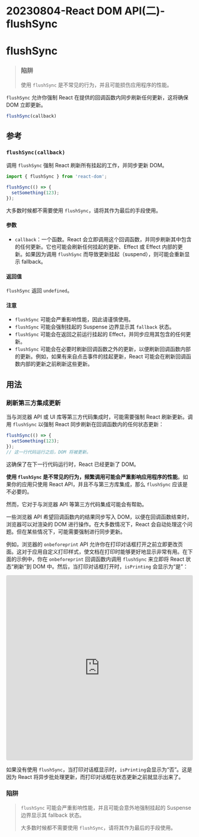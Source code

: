 # 20230804-React DOM API(二)-flushSync

# flushSync

> ### 陷阱
>
> 使用 `flushSync` 是不常见的行为，并且可能损伤应用程序的性能。

`flushSync` 允许你强制 React 在提供的回调函数内同步刷新任何更新，这将确保 DOM 立即更新。

```js
flushSync(callback)
```

## 参考 

### `flushSync(callback)` 

调用 `flushSync` 强制 React 刷新所有挂起的工作，并同步更新 DOM。

```js
import { flushSync } from 'react-dom';

flushSync(() => {
  setSomething(123);
});
```

大多数时候都不需要使用 `flushSync`，请将其作为最后的手段使用。

#### 参数 

- `callback`：一个函数。React 会立即调用这个回调函数，并同步刷新其中包含的任何更新。它也可能会刷新任何挂起的更新、Effect 或 Effect 内部的更新。如果因为调用 `flushSync` 而导致更新挂起（suspend），则可能会重新显示 fallback。

#### 返回值 

`flushSync` 返回 `undefined`。

#### 注意 

- `flushSync` 可能会严重影响性能，因此请谨慎使用。
- `flushSync` 可能会强制挂起的 Suspense 边界显示其 `fallback` 状态。
- `flushSync` 可能会在返回之前运行挂起的 Effect，并同步应用其包含的任何更新。
- `flushSync` 可能会在必要时刷新回调函数之外的更新，以便刷新回调函数内部的更新。例如，如果有来自点击事件的挂起更新，React 可能会在刷新回调函数内部的更新之前刷新这些更新。

## 用法 

### 刷新第三方集成更新 

当与浏览器 API 或 UI 库等第三方代码集成时，可能需要强制 React 刷新更新。调用 `flushSync` 以强制 React 同步刷新在回调函数内的任何状态更新：

```js
flushSync(() => {
  setSomething(123);
});
// 这一行代码运行之后，DOM 将被更新。
```

这确保了在下一行代码运行时，React 已经更新了 DOM。

**使用 `flushSync` 是不常见的行为，频繁调用可能会严重影响应用程序的性能**。如果你的应用只使用 React API，并且不与第三方库集成，那么 `flushSync` 应该是不必要的。

然而，它对于与浏览器 API 等第三方代码集成可能会有帮助。

一些浏览器 API 希望回调函数内的结果同步写入 DOM，以便在回调函数结束时，浏览器可以对渲染的 DOM 进行操作。在大多数情况下，React 会自动处理这个问题。但在某些情况下，可能需要强制进行同步更新。

例如，浏览器的 `onbeforeprint` API 允许你在打印对话框打开之前立即更改页面。这对于应用自定义打印样式，使文档在打印时能够更好地显示非常有用。在下面的示例中，你在 `onbeforeprint` 回调函数内调用 `flushSync` 来立即将 React 状态“刷新”到 DOM 中。然后，当打印对话框打开时，`isPrinting` 会显示为“是”：

<iframe src="https://codesandbox.io/embed/magical-voice-3f343j?fontsize=14&hidenavigation=1&module=%2FApp.js&theme=dark"
     style="width:100%; height:500px; border:0; border-radius: 4px; overflow:hidden;"
     title="magical-voice-3f343j"
     allow="accelerometer; ambient-light-sensor; camera; encrypted-media; geolocation; gyroscope; hid; microphone; midi; payment; usb; vr; xr-spatial-tracking"
     sandbox="allow-forms allow-modals allow-popups allow-presentation allow-same-origin allow-scripts"
   ></iframe>

如果没有使用 `flushSync`，当打印对话框显示时，`isPrinting`会显示为“否”。这是因为 React 将异步批处理更新，而打印对话框在状态更新之前就显示出来了。

### 陷阱

> `flushSync` 可能会严重影响性能，并且可能会意外地强制挂起的 Suspense 边界显示其 fallback 状态。
>
> 大多数时候都不需要使用 `flushSync`，请将其作为最后的手段使用。